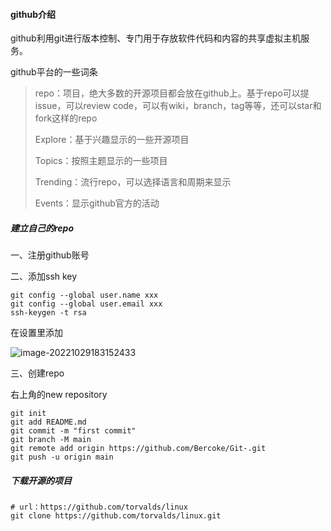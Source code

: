 #### github介绍

github利用git进行版本控制、专门用于存放软件代码和内容的共享虚拟主机服务。

github平台的一些词条

> repo：项目，绝大多数的开源项目都会放在github上。基于repo可以提issue，可以review code，可以有wiki，branch，tag等等，还可以star和fork这样的repo
>
> Explore：基于兴趣显示的一些开源项目
>
> Topics：按照主题显示的一些项目
>
> Trending：流行repo，可以选择语言和周期来显示
>
> Events：显示github官方的活动



##### 建立自己的repo

一、注册github账号

二、添加ssh key

```shell
git config --global user.name xxx
git config --global user.email xxx
ssh-keygen -t rsa
```

在设置里添加

![image-20221029183152433](D:\0voice\git\github使用.assets\image-20221029183152433.png)

三、创建repo

右上角的new repository

```shell
git init
git add README.md
git commit -m "first commit"
git branch -M main
git remote add origin https://github.com/Bercoke/Git-.git
git push -u origin main
```

##### 下载开源的项目

```shell
# url：https://github.com/torvalds/linux
git clone https://github.com/torvalds/linux.git
```

